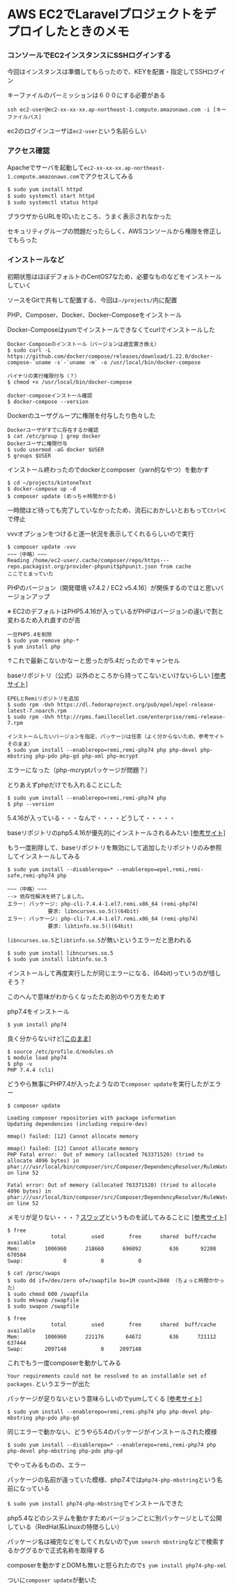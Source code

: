 # AWS EC2でLaravelプロジェクトをデプロイしたときのメモ

### コンソールでEC2インスタンスにSSHログインする

今回はインスタンスは準備してもらったので、KEYを配置・指定してSSHログイン

キーファイルのパーミッションは６００にする必要がある

`ssh ec2-user@ec2-xx-xx-xx.ap-northeast-1.compute.amazonaws.com -i [キーファイルパス]`

ec2のログインユーザは`ec2-user`という名前らしい

### アクセス確認

Apacheでサーバを起動して`ec2-xx-xx-xx.ap-northeast-1.compute.amazonaws.com`でアクセスしてみる

```bash
$ sudo yum install httpd
$ sudo systemctl start httpd
$ sudo systemctl status httpd
```

ブラウザからURLを叩いたところ、うまく表示されなかった

セキュリティグループの問題だったらしく、AWSコンソールから権限を修正してもらった

### インストールなど

初期状態はほぼデフォルトのCentOS7なため、必要なものなどをインストールしていく

ソースをGitで共有して配置する、今回は`~/projects/`内に配置

PHP、Composer、Docker、Docker-Composeをインストール

Docker-Composeはyumでインストールできなくてcurlでインストールした

```
Docker-Composeのインストール（バージョンは適宜置き換え）
$ sudo curl -L https://github.com/docker/compose/releases/download/1.22.0/docker-compose-`uname -s`-`uname -m` -o /usr/local/bin/docker-compose

バイナリの実行権限付与（？）
$ chmod +x /usr/local/bin/docker-compose

docker-composeインストール確認
$ docker-compose --version
```
Dockerのユーザグループに権限を付与したり色々した
```
Dockerユーザがすでに存在するか確認
$ cat /etc/group | grep docker
Dockerユーザに権限付与
$ sudo usermod -aG docker $USER
$ groups $USER
```

インストール終わったのでdockerとcomposer（yarn的なやつ）を動かす

```
$ cd ~/projects/kintoneTest
$ docker-compose up -d
$ composer update (めっちゃ時間かかる)
```

一時間ほど待っても完了していなかったため、流石におかしいとおもって`Ctrl+C`で停止

vvvオプションをつけると逐一状況を表示してくれるらしいので実行

```
$ composer update -vvv
~~~（中略）~~~
Reading /home/ec2-user/.cache/composer/repo/https---repo.packagist.org/provider-phpunit$phpunit.json from cache
ここでとまっていた
```

PHPのバージョン（開発環境 v7.4.2 / EC2 v5.4.16）が関係するのではと思いバージョンアップ

※ EC2のデフォルトはPHP5.4.16が入っているがPHPはバージョンの違いで割と変わるため入れ直すのが吉

```
一旦PHP5.4を削除
$ sudo yum remove php-*
$ yum install php
```
↑これで最新こないかなーと思ったが5.4だったのでキャンセル

baseリポジトリ（公式）以外のところから持ってこないといけないらしい [[参考サイト]](https://qiita.com/ozawan/items/caf6e7ddec7c6b31f01e)
```
EPELとRemiリポジトリを追加
$ sudo rpm -Uvh https://dl.fedoraproject.org/pub/epel/epel-release-latest-7.noarch.rpm
$ sudo rpm -Uvh http://rpms.famillecollet.com/enterprise/remi-release-7.rpm

インストールしたいバージョンを指定、パッケージは任意（よく分からないため、参考サイトそのまま）
$ sudo yum install --enablerepo=remi,remi-php74 php php-devel php-mbstring php-pdo php-gd php-xml php-mcrypt
```
エラーになった（php-mcryptパッケージが問題？）

とりあえずphpだけでも入れることにした
```
$ sudo yum install --enablerepo=remi,remi-php74 php
$ php --version
```
5.4.16が入っている・・・なんで・・・・どうして・・・・・

baseリポジトリのphp5.4.16が優先的にインストールされるみたい [[参考サイト]](https://qiita.com/heimaru1231/items/84d0beca81ca5fdcffd0)

もう一度削除して、baseリポジトリを無効にして追加したリポジトリのみ参照してインストールしてみる

```
$ sudo yum install --disablerepo=* --enablerepo=epel,remi,remi-safe,remi-php74 php

~~~（中略）~~~
--> 依存性解決を終了しました。
エラー: パッケージ: php-cli-7.4.4-1.el7.remi.x86_64 (remi-php74)
             要求: libncurses.so.5()(64bit)
エラー: パッケージ: php-cli-7.4.4-1.el7.remi.x86_64 (remi-php74)
             要求: libtinfo.so.5()(64bit)
```
`libncurses.so.5`と`libtinfo.so.5`が無いというエラーだと思われる

```
$ sudo yum install libncurses.so.5
$ sudo yum install libtinfo.so.5
```

インストールして再度実行したが同じエラーになる、(64bit)っていうのが怪しそう？

このへんで意味がわからくなったため別のやり方をためす

php7.4をインストール

`$ yum install php74`

良く分からないけど[[このまま]](http://coechama-hobby.blog.jp/archives/836608.html)
```
$ source /etc/profile.d/modules.sh
$ module load php74
$ php -v
PHP 7.4.4 (cli)
```

どうやら無事にPHP7.4が入ったようなので`composer update`を実行したがエラー

```
$ composer update

Loading composer repositories with package information
Updating dependencies (including require-dev)

mmap() failed: [12] Cannot allocate memory

mmap() failed: [12] Cannot allocate memory
PHP Fatal error:  Out of memory (allocated 763371520) (tried to allocate 4096 bytes) in phar:///usr/local/bin/composer/src/Composer/DependencyResolver/RuleWatchGraph.php on line 52

Fatal error: Out of memory (allocated 763371520) (tried to allocate 4096 bytes) in phar:///usr/local/bin/composer/src/Composer/DependencyResolver/RuleWatchGraph.php on line 52
```

メモリが足りない・・・？[スワップ](https://wa3.i-3-i.info/word1718.html)というものを試してみることに [[参考サイト]](https://tsukada.sumito.jp/2019/11/26/mmap-failed-12-cannot-allocate-memory/)

```
$ free
              total        used        free      shared  buff/cache   available
Mem:        1006960      218660      696092         636       92208      670584
Swap:             0           0           0

$ cat /proc/swaps
$ sudo dd if=/dev/zero of=/swapfile bs=1M count=2048 （ちょっと時間かかった）
$ sudo chmod 600 /swapfile
$ sudo mkswap /swapfile
$ sudo swapon /swapfile

$ free
              total        used        free      shared  buff/cache   available
Mem:        1006960      221176       64672         636      721112      637444
Swap:       2097148           0     2097148
```

これでもう一度composerを動かしてみる

`Your requirements could not be resolved to an installable set of packages.`というエラーが出た

パッケージが足りないという意味らしいのでyumしてくる [[参考サイト]](https://qiita.com/miyzawa/items/c4b786f3a2484bc62ef6)

`$ sudo yum install --enablerepo=remi,remi-php74 php php-devel php-mbstring php-pdo php-gd`

同じエラーで動かない、どうやら5.4のパッケージがインストールされた模様

`$ sudo yum install --disablerepo=* --enablerepo=remi,remi-php74 php php-devel php-mbstring php-pdo php-gd`

でやってみるものの、エラー

パッケージの名前が違っていた模様、php7.4では`php74-php-mbstring`という名前になっている

`$ sudo yum install php74-php-mbstring`でインストールできた

php5.4などのシステムを動かすためバージョンごとに別パッケージとして公開している（RedHat系Linuxの特徴らしい）

パッケージ名は補完などをしてくれないので`yum search mbstring`などで検索するかググるかで正式名称を取得する

composerを動かすとDOMも無いと怒られたので`$ yum install php74-php-xml`

ついに`composer update`が動いた

